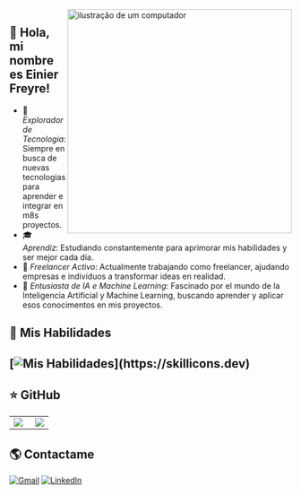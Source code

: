 <img src="https://raw.githubusercontent.com/MicaelliMedeiros/micaellimedeiros/master/image/computer-illustration.png" alt="ilustração de um computador" min-width="400px" max-width="400px" width="400px" align="right">

## 💜 Hola, mi nombre es  Einier Freyre! 

- 🤔 *Explorador de Tecnologia*: Siempre en busca de nuevas tecnologias para aprender e integrar en m8s proyectos.
- 🎓 *Aprendiz*: Estudiando constantemente para aprimorar mis habilidades y ser mejor cada dia.
- 💼 *Freelancer Activo*: Actualmente trabajando como freelancer, ajudando empresas e indivíduos a transformar ideas en realidad.
- 🌱 *Entusiasta de IA e Machine Learning*: Fascinado por el mundo de la Inteligencia Artificial y Machine Learning, buscando aprender y aplicar esos conocimentos en mis proyectos.

## 🚀 Mis Habilidades
[![Mis Habilidades](https://skillicons.dev/icons?i=py,cs,git,github,neovim,sqlite,docker,arch,)](https://skillicons.dev)
---

## ⭐ GitHub
<table>
  <tr>
    <td>
      <img
        align="left"
      ![GitHub Stats] src="https://github-readme-stats.vercel.app/api?username=FreyreCorona&show_icons=true"
      />
    </td>
    <td>
      <img
        align="right"
      ![GitHub Languages] src="https://github-readme-stats.vercel.app/api/top-langs/?username=FreyreCorona&theme=dark&hide_border=false&include_all_commits=true&count_private=true&layout=compact"
      />
    </td>
  </tr>
</table>

## 🌎 Contactame
<p align="left">
  <a href="einierfreyre60@gmail.com" title="Gmail">
  <img src="https://img.shields.io/badge/-Gmail-FF0000?style=flat-square&labelColor=FF0000&logo=gmail&logoColor=white&link="einierfreyre60@gmail.com" alt="Gmail"/></a>
  <a href="https://www.linkedin.com/in/einier-freyre-896981220" title="LinkedIn">
  <img src="https://img.shields.io/badge/-Linkedin-0e76a8?style=flat-square&logo=Linkedin&logoColor=white&link="https://www.linkedin.com/in/einier-freyre-896981220" alt="LinkedIn"/></a>

</p>

